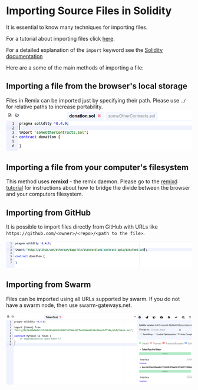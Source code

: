 Importing Source Files in Solidity
==================================

It is essential to know many techniques for importing files.

For a tutorial about importing files click [here](https://github.com/ethereum/remix-workshops/tree/master/LoadingContent).

For a detailed explanation of the `import` keyword see the
[Solidity documentation](https://solidity.readthedocs.io/en/develop/layout-of-source-files.html?highlight=import#importing-other-source-files)

Here are a some of the main methods of importing a file:

Importing a file from the browser's local storage
-------------------------------------------------

Files in Remix can be imported just by specifying their path. Please use ```./``` for relative paths to increase portability.
![](images/a-old-tuto_basicimport.png)

Importing a file from your computer's filesystem
-------------------------------------------------

This method uses **remixd** - the remix daemon.  Please go to the [remixd tutorial](remixd.html) for instructions about how to bridge the divide between the browser and your computers filesystem.


Importing from GitHub
---------------------

It is possible to import files directly from GitHub with URLs like
`https://github.com/<owner>/<repo>/<path to the file>`.

![](images/a-old-tuto_importgit.png)

Importing from Swarm
--------------------

Files can be imported using all URLs supported by swarm. If you do not
have a swarm node, then use swarm-gateways.net.

![](images/a-old-tuto_importswarm.png)
